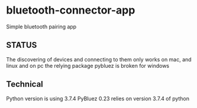 # bluetooth-connector-app

Simple bluetooth pairing app

## STATUS
The discovering of devices and connecting to them only works on mac, and linux and on pc the relying package pybluez is broken for windows

## Technical

Python version is using 3.7.4
PyBluez 0.23 relies on version 3.7.4 of python

